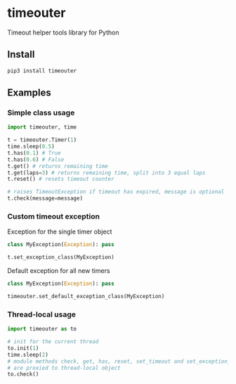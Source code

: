 # timeouter

Timeout helper tools library for Python

## Install

```python
pip3 install timeouter
```

## Examples

### Simple class usage

```python
import timeouter, time

t = timeouter.Timer(1)
time.sleep(0.5)
t.has(0.1) # True
t.has(0.6) # False
t.get() # returns remaining time
t.get(laps=3) # returns remaining time, split into 3 equal laps
t.reset() # resets timeout counter

# raises TimeoutException if timeout has expired, message is optional
t.check(message=message)
```

### Custom timeout exception

Exception for the single timer object

```python
class MyException(Exception): pass

t.set_exception_class(MyException)
```

Default exception for all new timers

```python
class MyException(Exception): pass

timeouter.set_default_exception_class(MyException)
```

### Thread-local usage

```python
import timeouter as to

# init for the current thread
to.init(1)
time.sleep(2)
# module methods check, get, has, reset, set_timeout and set_exception_class
# are proxied to thread-local object
to.check()
```
